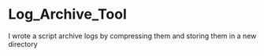# Log_Archive_Tool
 I wrote a script archive logs by compressing them and storing them in a new directory
